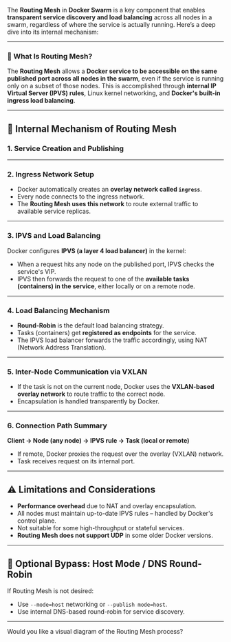 The **Routing Mesh** in **Docker Swarm** is a key component that enables **transparent service discovery and load balancing** across all nodes in a swarm, regardless of where the service is actually running. Here’s a deep dive into its internal mechanism:

---

### 🔧 What Is Routing Mesh?

The **Routing Mesh** allows a **Docker service to be accessible on the same published port across all nodes in the swarm**, even if the service is running only on a subset of those nodes. This is accomplished through **internal IP Virtual Server (IPVS) rules**, Linux kernel networking, and **Docker's built-in ingress load balancing**.

---

## 🧠 Internal Mechanism of Routing Mesh

### 1. **Service Creation and Publishing**


---

### 2. **Ingress Network Setup**

* Docker automatically creates an **overlay network called `ingress`**.
* Every node connects to the ingress network.
* The **Routing Mesh uses this network** to route external traffic to available service replicas.

---

### 3. **IPVS and Load Balancing**

Docker configures **IPVS (a layer 4 load balancer)** in the kernel:

* When a request hits any node on the published port, IPVS checks the service's VIP.
* IPVS then forwards the request to one of the **available tasks (containers) in the service**, either locally or on a remote node.

---

### 4. **Load Balancing Mechanism**

* **Round-Robin** is the default load balancing strategy.
* Tasks (containers) get **registered as endpoints** for the service.
* The IPVS load balancer forwards the traffic accordingly, using NAT (Network Address Translation).

---

### 5. **Inter-Node Communication via VXLAN**

* If the task is not on the current node, Docker uses the **VXLAN-based overlay network** to route traffic to the correct node.
* Encapsulation is handled transparently by Docker.

---

### 6. **Connection Path Summary**

**Client → Node (any node) → IPVS rule → Task (local or remote)**

* If remote, Docker proxies the request over the overlay (VXLAN) network.
* Task receives request on its internal port.

---

## ⚠️ Limitations and Considerations

* **Performance overhead** due to NAT and overlay encapsulation.
* All nodes must maintain up-to-date IPVS rules – handled by Docker's control plane.
* Not suitable for some high-throughput or stateful services.
* **Routing Mesh does not support UDP** in some older Docker versions.

---

## 🧪 Optional Bypass: Host Mode / DNS Round-Robin

If Routing Mesh is not desired:

* Use `--mode=host` networking or `--publish mode=host`.
* Use internal DNS-based round-robin for service discovery.

---

Would you like a visual diagram of the Routing Mesh process?
